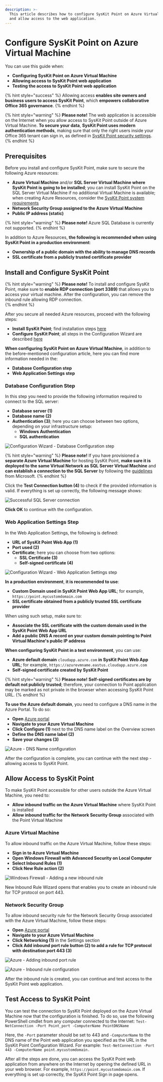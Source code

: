 ```yaml
---
description: >-
  This article describes how to configure SysKit Point on Azure Virtual Machine
  and allow access to the web application.
---
```


# Configure SysKit Point on Azure Virtual Machine

You can use this guide when: 
* **Configuring SysKit Point on Azure Virtual Machine**
* **Allowing access to SysKit Point web application**
* **Testing the access to SysKit Point web application**

{% hint style="success" %}
Allowing access **enables site owners and business users to access SysKit Point**, which **empowers collaborative Office 365 governance**. 
{% endhint %}

{% hint style="warning" %}
**Please note!**
The web application is accessible on the Internet when you allow access to SysKit Point outside of Azure Virtual Machine. **To secure your data**, **SysKit Point uses modern authentication methods**, making sure that only the right users inside your Office 365 tenant can sign in, as defined in [SysKit Point security settings](../installation-and-configuration/enable-role-based-access.md).
{% endhint %}

## Prerequisites

Before you install and configure SysKit Point, make sure to secure the following Azure resources:
* **Azure Virtual Machine** and/or **SQL Server Virtual Machine where SysKit Point is going to be installed**; you can install SysKit Point on the SQL Server Virtual Machine if no additional Virtual Machine is available; 
when creating Azure Resources, consider the [SysKit Point system requirements](../requirements/system-requirements.md)
* **Network Security Group assigned to the Azure Virtual Machine**
* **Public IP address (static)** 

{% hint style="warning" %}
**Please note!**
Azure SQL Database is currently not supported.
{% endhint %}

In addition to Azure Resources, **the following is recommended when using SysKit Point in a production environment**:
* **Ownership of a public domain with the ability to manage DNS records**
* **SSL certificate from a publicly trusted certificate provider**

## Install and Configure SysKit Point

{% hint style="warning" %}
**Please note!**
To install and configure SysKit Point, make sure to **enable RDP connection (port 3389)** that allows you to access your virtual machine. After the configuration, you can remove the inbound rule allowing RDP connection.  
{% endhint %}

After you secure all needed Azure resources, proceed with the following steps:
* **Install SysKit Point**; find installation steps [here](../installation-and-configuration/install-syskit-point.md)
* **Configure SysKit Point**; all steps in the Configuration Wizard are described [here](../installation-and-configuration/configure-syskit-point.md)

**When configuring SysKit Point on Azure Virtual Machine**, in addition to the before-mentioned configuration article, here you can find more information needed in the:
* **Database Configuration step**
* **Web Application Settings step**

### Database Configuration Step

In this step you need to provide the following information required to connect to the SQL server: 
* **Database server (1)**
* **Database name (2)**
* **Authentication (3)**; here you can choose between two options, depending on your infrastructure setup:
    * **Windows Authentication**
    * **SQL authentication**

![Configuration Wizard - Database Configuration step](../.gitbook/assets/azure-vm/azure-vm_configuration-database.png)

{% hint style="warning" %}
**Please note!**
If you have provisioned a **separate Azure Virtual Machine** for hosting SysKit Point, **make sure it is deployed to the same Virtual Network as SQL Server Virtual Machine** and **can establish a connection to the SQL Server** by following the [guidelines](https://docs.microsoft.com/en-us/azure/virtual-machines/windows/sql/virtual-machines-windows-sql-connect#connect-to-sql-server-within-a-virtual-network) from Microsoft. 
{% endhint %}

Click the **Test Connection button (4)** to check if the provided information is valid. If everything is set up correctly, the following message shows:

![Successful SQL Server connection](../.gitbook/assets/azure-vm/azure-vm_configuration-database-success.png)

**Click OK** to continue with the configuration.

### Web Application Settings Step

In the Web Application Settings, the following is defined:
* **URL of SysKit Point Web App (1)**
* **Port used (2)**
* **Certificate**; here you can choose from two options:
    * **SSL Certificate (3)**
    * **Self-signed certificate (4)**

![Configuration Wizard - Web Application Settings step](../.gitbook/assets/azure-vm/azure-vm_configuration-web-app.png)

**In a production environment**, **it is recommended to use**:
* **Custom Domain used in SysKit Point Web App URL**; for example, `https://point.mycustomdomain.com`
* **SSL certificate obtained from a publicly trusted SSL certificate provider**

When using such setup, make sure to:
* **Associate the SSL certificate with the custom domain used in the SysKit Point Web App URL**
* **Add a public DNS A record on your custom domain pointing to Point Virtual Machine's public IP address** 

**When configuring SysKit Point in a test environment**, you can use:
* **Azure default domain** `cloudapp.azure.com` **in SysKit Point Web App URL**; for example, `https://azurevmname.eastus.cloudapp.azure.com`
* **Self-signed certificate created by SysKit Point**

{% hint style="warning" %}
**Please note!**
**Self-signed certificates are by default not publicly trusted**; therefore, your connection to Point application may be marked as not private in the browser when accessing SysKit Point URL.
{% endhint %}

**To use the Azure default domain**, you need to configure a DNS name in the Azure Portal. To do so:
* **Open** [Azure portal](https://portal.azure.com)
* **Navigate to your Azure Virtual Machine**
* **Click Configure (1)** next to the DNS name label on the Overview screen
* **Define the DNS name label (2)**
* **Save your changes (3)**

![Azure - DNS Name configuration](../.gitbook/assets/azure-vm/azure-vm_dns-name.png)

After the configuration is complete, you can continue with the next step - allowing access to SysKit Point.

## Allow Access to SysKit Point

To make SysKit Point accessible for other users outside the Azure Virtual Machine, you need to:
* **Allow inbound traffic on the Azure Virtual Machine** where SysKit Point is installed
* **Allow inbound traffic for the Network Security Group** associated with the Point Virtual Machine

### Azure Virtual Machine

To allow inbound traffic on the Azure Virtual Machine, follow these steps:
* **Sign in to Azure Virtual Machine**
* **Open Windows Firewall with Advanced Security on Local Computer**
* **Select Inbound Rules (1)**
* **Click New Rule action (2)**

![Windows Firewall - Adding a new inbound rule](../.gitbook/assets/azure-vm/azure-vm_azure-vm-firewall.png)

New Inbound Rule Wizard opens that enables you to create an inbound rule for TCP protocol on port 443.

### Network Security Group

To allow inbound security rule for the Network Security Group associated with the Azure Virtual Machine, follow these steps:

* **Open** [Azure portal](https://portal.azure.com)
* **Navigate to your Azure Virtual Machine** 
* **Click Networking (1)** in the Settings section
* **Click Add inbound port rule button (2) to add a rule for TCP protocol with destination port 443 (3)**

![Azure - Adding inbound port rule](../.gitbook/assets/azure-vm/azure-vm_networking.png)

![Azure - Inbound rule configuration](../.gitbook/assets/azure-vm/azure-vm_networking-rule.png)

After the inbound rule is created, you can continue and test access to the SysKit Point web application.

## Test Access to SysKit Point

You can test the connection to SysKit Point deployed on the Azure Virtual Machine now that the configuration is finished. To do so, use the following PowerShell cmdlet from any computer connected to the Internet: 
`Test-NetConnection -Port Point_port -ComputerName PointDNSName`

Here, the `-Port` parameter should be set to 443 and `-ComputerName` to the DNS name of the Point web application you specified as the URL in the SysKit Point Configuration Wizard. For example: 
`Test-NetConnection -Port 443 -ComputerName point.mycustomdomain.`
 
After all the steps are done, you can access the SysKit Point web application from anywhere on the Internet  by opening the defined URL in your web browser. For example, `https://point.mycustomdomain.com`. If everything is set up correctly, the SysKit Point Sign in page opens.
